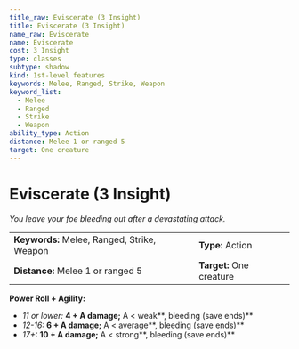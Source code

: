 ```yaml
---
title_raw: Eviscerate (3 Insight)
title: Eviscerate (3 Insight)
name_raw: Eviscerate
name: Eviscerate
cost: 3 Insight
type: classes
subtype: shadow
kind: 1st-level features
keywords: Melee, Ranged, Strike, Weapon
keyword_list:
  - Melee
  - Ranged
  - Strike
  - Weapon
ability_type: Action
distance: Melee 1 or ranged 5
target: One creature
---
```


# Eviscerate (3 Insight)

*You leave your foe bleeding out after a devastating attack.*

|                                             |                          |
| :------------------------------------------ | :----------------------- |
| **Keywords:** Melee, Ranged, Strike, Weapon | **Type:** Action         |
| **Distance:** Melee 1 or ranged 5           | **Target:** One creature |

**Power Roll + Agility:**

- *11 or lower:* **4 + A damage;** A \< weak\*\*, bleeding (save ends)\*\*
- *12-16:* **6 + A damage;** A \< average\*\*, bleeding (save ends)\*\*
- *17+:* **10 + A damage;** A \< strong\*\*, bleeding (save ends)\*\*
